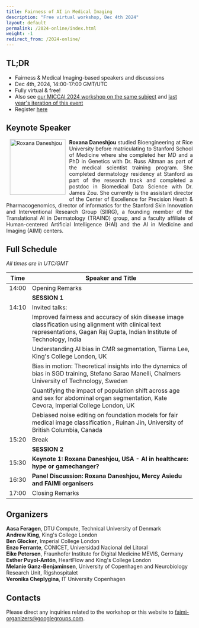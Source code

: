 ```yaml
---
title: Fairness of AI in Medical Imaging
description: "Free virtual workshop, Dec 4th 2024"
layout: default
permalink: /2024-online/index.html
weight: -1
redirect_from: /2024-online/
---
```


## TL;DR
 - Fairness & Medical Imaging-based speakers and discussions
 - Dec 4th, 2024, 14:00-17:00 GMT/UTC
 - Fully virtual & free! 
 - Also see [our MICCAI 2024 workshop on the same subject](/2024-miccai/) and [last year's iteration of this event](/2023-online/)
 - Register [here](https://forms.gle/mqvP7rdgitSRzGEp8)


## Keynote Speaker
<div class="clearfix">
	<img class="img2" src="/assets/speakers/Roxana.jpg" alt="Roxana Daneshjou" width="150" style="float: left; padding:0px 10px 10px 10px">
	<p style="text-align: justify">
		<b>Roxana Daneshjou</b> studied Bioengineering at Rice University before matriculating to Stanford School of Medicine where she completed her MD and a PhD in Genetics with Dr. Russ Altman as part of the medical scientist training program. She completed dermatology residency at Stanford as part of the research track and completed a postdoc in Biomedical Data Science with Dr. James Zou. She currently is the assistant director of the Center of Excellence for Precision Heath & Pharmacogenomics, director of informatics for the Stanford Skin Innovation and Interventional Research Group (SIIRG), a founding member of the Translational AI in Dermatology (TRAIND) group, and a faculty affiliate of Human-centered Artificial Intelligence (HAI) and the AI in Medicine and Imaging (AIMI) centers.
	</p>
</div>

## Full Schedule
*All times are in UTC/GMT*

 | Time | Speaker and Title |
 |------|-------- |
 | 14:00 | Opening Remarks | 
 ||**SESSION 1** |
 | 14:10 | Invited talks: | 
 |       | Improved fairness and accuracy of skin disease image classification using alignment with clinical text representations, Gagan Raj Gupta, Indian Institute of Technology, India | 
 |       | Understanding AI bias in CMR segmentation, Tiarna Lee, King's College London, UK | 
 |       | Bias in motion: Theoretical insights into the dynamics of bias in SGD training, Stefano Sarao Manelli, Chalmers University of Technology, Sweden | 
 |       | Quantifying the impact of population shift across age and sex for abdominal organ segmentation, Kate Cevora, Imperial College London, UK | 
 |       | Debiased noise editing on foundation models for fair medical image classification , Ruinan Jin, University of British Columbia, Canada | 
 | 15:20 | Break |
 ||**SESSION 2** |
 | 15:30 | **Keynote 1: Roxana Daneshjou, USA -  AI in healthcare: hype or gamechanger?** |
 | 16:30 | **Panel Discussion: Roxana Daneshjou, Mercy Asiedu and FAIMI organisers** |
 | 17:00 | Closing Remarks |

 
## Organizers

**Aasa Feragen**, DTU Compute, Technical University of Denmark  
**Andrew King**, King's College London  
**Ben Glocker**, Imperial College London  
**Enzo Ferrante**, CONICET, Universidad Nacional del Litoral  
**Eike Petersen**, Fraunhofer Institute for Digital Medicine MEVIS, Germany  
**Esther Puyol-Antón**, HeartFlow and King's College London  
**Melanie Ganz-Benjaminsen**, University of Copenhagen and Neurobiology Research Unit, Rigshospitalet  
**Veronika Cheplygina**, IT University Copenhagen  

## Contacts

Please direct any inquiries related to the workshop or this website to <a href="mailto:faimi-organizers@googlegroups.com">faimi-organizers@googlegroups.com</a>.
